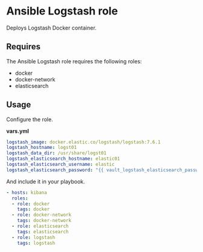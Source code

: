 # Ansible Logstash role

Deploys Logstash Docker container.

## Requires

The Ansible Logstash role requires the following roles:

* docker
* docker-network
* elasticsearch

## Usage

Configure the role.

**vars.yml**

```yml
logstash_image: docker.elastic.co/logstash/logstash:7.6.1
logstash_hostname: logst01
logstash_data_dir: /usr/share/logst01
logstash_elasticsearch_hostname: elastic01
logstash_elasticsearch_username: elastic
logstash_elasticsearch_password: "{{ vault_logstash_elasticsearch_password }}"
```

And include it in your playbook.

```yml
- hosts: kibana
  roles:
  - role: docker
    tags: docker
  - role: docker-network
    tags: docker-network
  - role: elasticsearch
    tags: elasticsearch
  - role: logstash
    tags: logstash
```
